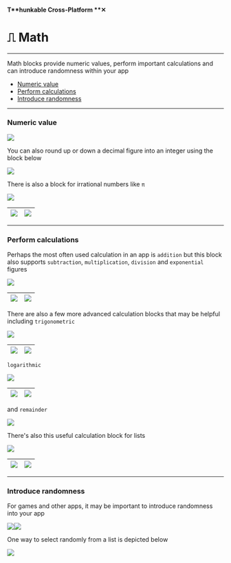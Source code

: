 #### T**hunkable Cross-Platform **✕

# ⎍ Math

---

Math blocks provide numeric values, perform important calculations and can introduce randomness within your app

* [Numeric value](#numeric-value)
* [Perform calculations](#perform-calculations)
* [Introduce randomness](#introduce-randomness)

---

### Numeric value

![](/assets/blocks-math-✕-fig-2.png)

You can also round up or down a decimal figure into an integer using the block below

![](/assets/blocks-math-✕-fig-1.png)

There is also a block for irrational numbers like `π`

![](/assets/blocks-math-✕-fig-5.png)

| ![](/assets/blocks-math-✕-fig-13.png) | ![](/assets/blocks-math-✕-fig-15.png) |
| :--- | :--- |


---

### Perform calculations

Perhaps the most often used calculation in an app is `addition` but this block also supports `subtraction`, `multiplication`, `division` and `exponential` figures 

![](/assets/blocks-math-✕-fig-7.png)

| ![](/assets/blocks-math-✕-fig-16.png) | ![](/assets/blocks-math-✕-fig-17.png) |
| :--- | :--- |


There are also a few more advanced calculation blocks that may be helpful including `trigonometric`

![](/assets/blocks-math-✕-fig-4.png)

| ![](/assets/blocks-math-✕-fig-19.png) | ![](/assets/blocks-math-✕-fig-20.png) |
| :--- | :--- |


`logarithmic`

![](/assets/blocks-math-✕-fig-3.png)

| ![](/assets/blocks-math-✕-fig-21.png) | ![](/assets/blocks-math-✕-fig-22.png) |
| :--- | :--- |


and `remainder`

![](/assets/blocks-math-✕-fig-9.png)

There's also this useful calculation block for lists

![](/assets/blocks-math-✕-fig-8.png)

| ![](/assets/blocks-math-✕-fig-23.png) | ![](/assets/blocks-math-✕-fig-24.png) |
| :--- | :--- |


---

### Introduce randomness

For games and other apps, it may be important to introduce randomness into your app

![](/assets/blocks-math-✕-fig-11.png)![](/assets/blocks-math-✕-fig-12.png)

One way to select randomly from a list is depicted below

![](/assets/blocks-math-✕-fig-25.png)

